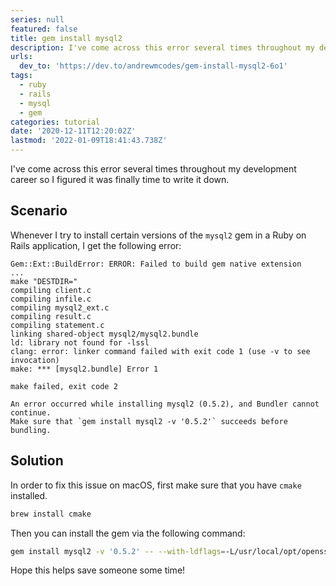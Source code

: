 ```yaml
---
series: null
featured: false
title: gem install mysql2
description: I've come across this error several times throughout my development career so I figured it was finall...
urls:
  dev_to: 'https://dev.to/andrewmcodes/gem-install-mysql2-6o1'
tags:
  - ruby
  - rails
  - mysql
  - gem
categories: tutorial
date: '2020-12-11T12:20:02Z'
lastmod: '2022-01-09T18:41:43.738Z'
---
```


I've come across this error several times throughout my development career so I figured it was finally time to write it down.

## Scenario

Whenever I try to install certain versions of the `mysql2` gem in a Ruby on Rails application, I get the following error:

```
Gem::Ext::BuildError: ERROR: Failed to build gem native extension
...
make "DESTDIR="
compiling client.c
compiling infile.c
compiling mysql2_ext.c
compiling result.c
compiling statement.c
linking shared-object mysql2/mysql2.bundle
ld: library not found for -lssl
clang: error: linker command failed with exit code 1 (use -v to see invocation)
make: *** [mysql2.bundle] Error 1

make failed, exit code 2

An error occurred while installing mysql2 (0.5.2), and Bundler cannot continue.
Make sure that `gem install mysql2 -v '0.5.2'` succeeds before bundling.
```

## Solution

In order to fix this issue on macOS, first make sure that you have `cmake` installed.

```sh
brew install cmake
```

Then you can install the gem via the following command:

```sh
gem install mysql2 -v '0.5.2' -- --with-ldflags=-L/usr/local/opt/openssl/lib --with-cppflags=-I/usr/local/opt/openssl/include
```

Hope this helps save someone some time!
